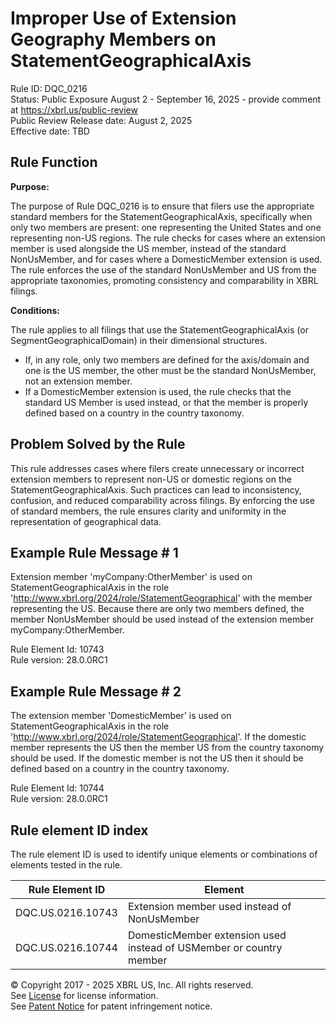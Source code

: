 # Improper Use of Extension Geography Members on StatementGeographicalAxis  
Rule ID: DQC_0216  
Status: Public Exposure August 2 - September 16, 2025 - provide comment at https://xbrl.us/public-review    
Public Review Release date: August 2, 2025  
Effective date: TBD

## Rule Function

**Purpose:**

The purpose of Rule DQC_0216 is to ensure that filers use the appropriate standard members for the StatementGeographicalAxis, specifically when only two members are present: one representing the United States and one representing non-US regions. The rule checks for cases where an extension member is used alongside the US member, instead of the standard NonUsMember, and for cases where a DomesticMember extension is used. The rule enforces the use of the standard NonUsMember and US from the appropriate taxonomies, promoting consistency and comparability in XBRL filings.

**Conditions:**

The rule applies to all filings that use the StatementGeographicalAxis (or SegmentGeographicalDomain) in their dimensional structures.  
- If, in any role, only two members are defined for the axis/domain and one is the US member, the other must be the standard NonUsMember, not an extension member.
- If a DomesticMember extension is used, the rule checks that the standard US Member is used instead, or that the member is properly defined based on a country in the country taxonomy.

## Problem Solved by the Rule

This rule addresses cases where filers create unnecessary or incorrect extension members to represent non-US or domestic regions on the StatementGeographicalAxis. Such practices can lead to inconsistency, confusion, and reduced comparability across filings. By enforcing the use of standard members, the rule ensures clarity and uniformity in the representation of geographical data.

## Example Rule Message # 1

Extension member 'myCompany:OtherMember' is used on StatementGeographicalAxis in the role 'http://www.xbrl.org/2024/role/StatementGeographical' with the member representing the US. Because there are only two members defined, the member NonUsMember should be used instead of the extension member myCompany:OtherMember.

Rule Element Id: 10743  
Rule version: 28.0.0RC1

## Example Rule Message # 2

The extension member 'DomesticMember' is used on StatementGeographicalAxis in the role 'http://www.xbrl.org/2024/role/StatementGeographical'. If the domestic member represents the US then the member US from the country taxonomy should be used. If the domestic member is not the US then it should be defined based on a country in the country taxonomy.

Rule Element Id: 10744  
Rule version: 28.0.0RC1

## Rule element ID index  
The rule element ID is used to identify unique elements or combinations of elements tested in the rule.

|Rule Element ID|Element|
|--- |--- |
| DQC.US.0216.10743 | Extension member used instead of NonUsMember |
| DQC.US.0216.10744 | DomesticMember extension used instead of USMember or country member |

© Copyright 2017 - 2025 XBRL US, Inc. All rights reserved.  
See [License](https://xbrl.us/dqc-license) for license information.  
See [Patent Notice](https://xbrl.us/dqc-patent) for patent infringement notice.